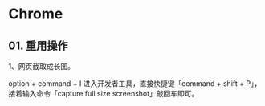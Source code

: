 # Chrome

## 01. 重用操作

1、网页截取成长图。

option + command + I 进入开发者工具，直接快捷键「command + shift + P」，接着输入命令「capture full size screenshot」敲回车即可。


